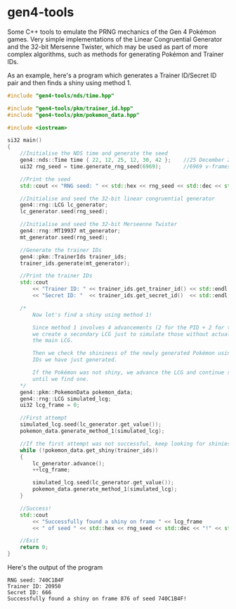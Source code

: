 # gen4-tools
 
Some C++ tools to emulate the PRNG mechanics of the Gen 4 Pokémon games.
Very simple implementations of the Linear Congruential Generator and the 32-bit Mersenne Twister, which may be used as part of more complex algorithms, such as methods for generating Pokémon and Trainer IDs.

As an example, here's a program which generates a Trainer ID/Secret ID pair and then finds a shiny using method 1.

```c++
#include "gen4-tools/nds/time.hpp"

#include "gen4-tools/pkm/trainer_id.hpp"
#include "gen4-tools/pkm/pokemon_data.hpp"

#include <iostream>

si32 main()
{
	//Initialise the NDS time and generate the seed
	gen4::nds::Time time { 22, 12, 25, 12, 30, 42 };	//25 December 2022, 12:30:42
	ui32 rng_seed = time.generate_rng_seed(6969);		//6969 v-frames since the game was booted

	//Print the seed
	std::cout << "RNG seed: " << std::hex << rng_seed << std::dec << std::endl;

	//Initialise and seed the 32-bit linear congruential generator
	gen4::rng::LCG lc_generator;
	lc_generator.seed(rng_seed);

	//Initialise and seed the 32-bit Merseenne Twister
	gen4::rng::MT19937 mt_generator;
	mt_generator.seed(rng_seed);

	//Generate the trainer IDs
	gen4::pkm::TrainerIds trainer_ids;
	trainer_ids.generate(mt_generator);

	//Print the trainer IDs
	std::cout 
		<< "Trainer ID: " << trainer_ids.get_trainer_id() << std::endl
		<< "Secret ID: "  << trainer_ids.get_secret_id()  << std::endl;

	/*
		Now let's find a shiny using method 1!

		Since method 1 involves 4 advancements (2 for the PID + 2 for the IVs),
		we create a secondary LCG just to simulate those without actually advancing
		the main LCG.

		Then we check the shininess of the newly generated Pokémon using the trainer
		IDs we have just generated.

		If the Pokémon was not shiny, we advance the LCG and continue searching
		until we find one.
	*/
	gen4::pkm::PokemonData pokemon_data;
	gen4::rng::LCG simulated_lcg;
	ui32 lcg_frame = 0;

	//First attempt
	simulated_lcg.seed(lc_generator.get_value());
	pokemon_data.generate_method_1(simulated_lcg);

	//If the first attempt was not successful, keep looking for shinies
	while (!pokemon_data.get_shiny(trainer_ids))
	{
		lc_generator.advance();
		++lcg_frame;

		simulated_lcg.seed(lc_generator.get_value());
		pokemon_data.generate_method_1(simulated_lcg);
	}

	//Success!
	std::cout 
		<< "Successfully found a shiny on frame " << lcg_frame
		<< " of seed " << std::hex << rng_seed << std::dec << "!" << std::endl;

	//Exit
	return 0;
}
```
Here's the output of the program
```
RNG seed: 740C1B4F
Trainer ID: 20950
Secret ID: 666
Successfully found a shiny on frame 876 of seed 740C1B4F!
```
